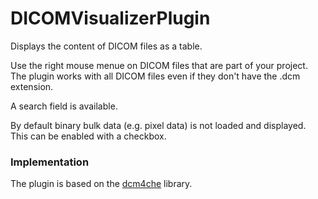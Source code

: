 # DICOMVisualizerPlugin

Displays the content of DICOM files as a table.<br>

Use the right mouse menue on DICOM files that are part of your project.
The plugin works with all DICOM files even if they don't have the .dcm extension.

A search field is available.

By default binary bulk data (e.g. pixel data) is not loaded and displayed. This can be enabled with a checkbox.

### Implementation

The plugin is based on the [dcm4che](https://github.com/dcm4che/dcm4che) library.
